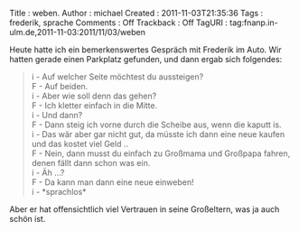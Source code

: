 Title     : weben.
Author    : michael
Created   : 2011-11-03T21:35:36
Tags      : frederik, sprache
Comments  : Off
Trackback : Off
TagURI    : tag:fnanp.in-ulm.de,2011-11-03:2011/11/03/weben

Heute hatte ich ein bemerkenswertes Gespräch mit Frederik im Auto. Wir hatten
gerade einen Parkplatz gefunden, und dann ergab sich folgendes:

> i - Auf welcher Seite möchtest du aussteigen?  
> F - Auf beiden.  
> i - Aber wie soll denn das gehen?  
> F - Ich kletter einfach in die Mitte.  
> i - Und dann?  
> F - Dann steig ich vorne durch die Scheibe aus, wenn die kaputt is.  
> i - Das wär aber gar nicht gut, da müsste ich dann eine neue kaufen und das
> kostet viel Geld ..  
> F - Nein, dann musst du einfach zu Großmama und Großpapa fahren, denen fällt
> dann schon was ein.  
> i - Äh ...?  
> F - Da kann man dann eine neue einweben!  
> i - \*sprachlos\*  

Aber er hat offensichtlich viel Vertrauen in seine Großeltern, was ja auch
schön ist.
